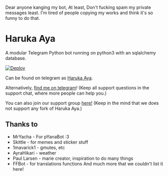 Dear anyone kanging my bot, At least, Don't fucking spam my private messages least. I'm tired of people copying my works and think it's so funny to do that.

# Haruka Aya

A modular Telegram Python bot running on python3 with an sqlalchemy database.


[![Deploy](https://www.herokucdn.com/deploy/button.svg)](https://heroku.com/deploy)




Can be found on telegram as [Haruka Aya](https://t.me/HarukaAyaBot).

Alternatively, [find me on telegram](https://t.me/RealAkito)! (Keep all support questions in the support chat, where more people can help you.)

You can also join our support group [here!](https://t.me/HarukaAyaBot)
(Keep in the mind that we does not support any fork of Haruka Aya.)
## Thanks to

* MrYacha - For pYanaBot :3
* Skittle - for memes and sticker stuff
* 1mavarick1 - gmutes, etc 
* AyraHikari - weather
* Paul Larsen - marie creator, inspiration to do many things
* FFBot - for translations functions
And much more that we couldn't list it here!
